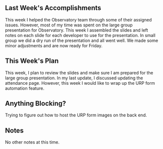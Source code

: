 ## Last Week's Accomplishments

This week I helped the Observatory team through some of their assigned issues. However, most of my time was spent on the large group presentation for Observatory. This week I assembled the slides and left notes on each slide for each developer to use for the presentation. In small group we did a dry run of the presentation and all went well. We made some minor adjustments and are now ready for Friday.

## This Week's Plan

This week, I plan to review the slides and make sure I am prepared for the large group presentation. In my last update, I discussed updating the attendance page. However, this week I would like to wrap up the URP form automation feature.

## Anything Blocking?

Trying to figure out how to host the URP form images on the back end.

## Notes

No other notes at this time.
